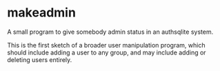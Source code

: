 # makeadmin

A small program to give somebody admin status in an authsqlite system.

This is the first sketch of a broader user manipulation program, which
should include adding a user to any group, and may include adding or
deleting users entirely.
